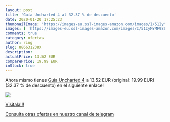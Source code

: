 ```yaml
---
layout: post
title: 'Guía Uncharted 4 al 32.37 % de descuento'
date: 2020-01-20 17:25:23
thumbnailImage: 'https://images-eu.ssl-images-amazon.com/images/I/51IyMYMF98L._SL200_.jpg'
images: [ 'https://images-eu.ssl-images-amazon.com/images/I/51IyMYMF98L._SL200_.jpg' ]
comments: true
category: ofertas
author: ring
slug: 886631238X
description:
actualPrice: 13.52 EUR
comparePrice: 19.99 EUR
inStock: true
---
```


Ahora mismo tienes [Guía Uncharted 4](https://www.amazon.com/dp/886631238X/?tag=redken08-20) a 13.52 EUR (original: 19.99 EUR) (32.37 %  de descuento) en el siguiente enlace!

[![](https://images-eu.ssl-images-amazon.com/images/I/51IyMYMF98L._SL200_.jpg)](https://www.amazon.com/dp/886631238X/?tag=redken08-20)

[Visítala!!!](https://www.amazon.com/dp/886631238X/?tag=redken08-20)

[Consulta otras ofertas en nuestro canal de telegram](https://t.me/s/ofertas25)
